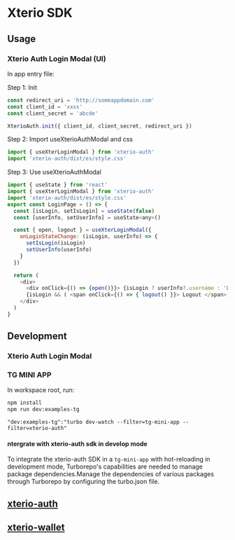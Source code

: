 # Xterio SDK

## Usage
### Xterio Auth Login Modal (UI)
In app entry file:

Step 1: Init
```js
const redirect_uri = 'http://someappdomain.com'
const client_id = 'xxxx'
const client_secret = 'abcde'

XterioAuth.init({ client_id, client_secret, redirect_uri })
```
Step 2: Import useXterioAuthModal and css

```js
import { useXterLoginModal } from 'xterio-auth'
import 'xterio-auth/dist/es/style.css'

```
Step 3: Use useXterioAuthModal
```js
import { useState } from 'react'
import { useXterLoginModal } from 'xterio-auth'
import 'xterio-auth/dist/es/style.css'
export const LoginPage = () => {
  const [isLogin, setIsLogin] = useState(false)
  const [userInfo, setUserInfo] = useState<any>()

  const { open, logout } = useXterLoginModal({
    onLoginStateChange: (isLogin, userInfo) => {
      setIsLogin(isLogin)
      setUserInfo(userInfo)
    }
  })

  return (
    <div>
      <div onClick={() => {open()}}> {isLogin ? userInfo?.username : 'Login'} </div>
      {isLogin && ( <span onClick={() => { logout() }}> Logout </span>)}
    </div>
  )
}

```

## Development

### Xterio Auth Login Modal

### TG MINI APP
In workspace root, run:
```bash
npm install
npm run dev:examples-tg
```
```base
"dev:examples-tg":"turbo dev-watch --filter=tg-mini-app --filter=xterio-auth"
```
#### ntergrate with xterio-auth sdk in develop mode
To integrate the xterio-auth SDK in a `tg-mini-app` with hot-reloading in development mode, Turborepo's capabilities are needed to manage package dependencies.Manage the dependencies of various packages through Turborepo by configuring the turbo.json file.



## [xterio-auth](./xterio-auth/README.md)

## [xterio-wallet](./xterio-wallet/README.md)
